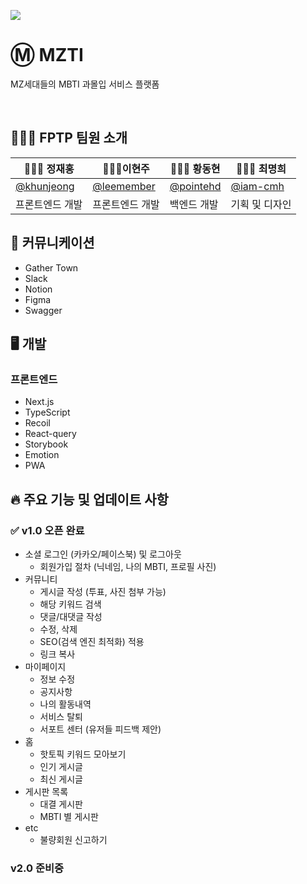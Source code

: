 ![](https://velog.velcdn.com/images/leemember/post/0ed7520a-02eb-4187-a348-21fbb7e0d5b1/image.jpeg)


# Ⓜ️ MZTI
 MZ세대들의 MBTI 과몰입 서비스 플랫폼

<br>

## 💁🏻‍♀️ FPTP 팀원 소개

| 🧑🏻‍💻 정재홍| 👩🏻‍💻이현주| 🧑🏽‍💻 황동현 | 👩🏻‍🎤 최명희  |
| --- | ------ | ------ | ------ |
 | [@khunjeong](https://github.com/khunjeong)      | [@leemember](https://github.com/leemember)      |[@pointehd](https://github.com/pointehd)     | [@iam-cmh](https://github.com/iam-cmh)   | 
| 프론트엔드 개발     | 프론트엔드 개발     |  백엔드 개발  | 기획 및 디자인  


## 💬 커뮤니케이션
- Gather Town
- Slack
- Notion
- Figma
- Swagger

## 🖥 개발

### 프론트엔드
- Next.js
- TypeScript
- Recoil
- React-query
- Storybook
- Emotion
- PWA
 
## 🔥 주요 기능 및 업데이트 사항
 
### ✅ v1.0 오픈 완료
- 소셜 로그인 (카카오/페이스북) 및 로그아웃
   - 회원가입 절차 (닉네임, 나의 MBTI, 프로필 사진)
- 커뮤니티
   - 게시글 작성 (투표, 사진 첨부 가능)
   - 해당 키워드 검색
   - 댓글/대댓글 작성
   - 수정, 삭제
   - SEO(검색 엔진 최적화) 적용
   - 링크 복사
- 마이페이지
   - 정보 수정
   - 공지사항
   - 나의 활동내역
   - 서비스 탈퇴
   - 서포트 센터 (유저들 피드백 제안)
- 홈 
   - 핫토픽 키워드 모아보기
   - 인기 게시글
   - 최신 게시글
- 게시판 목록
   - 대결 게시판
   - MBTI 별 게시판
- etc
   - 불량회원 신고하기

### v2.0 준비중
